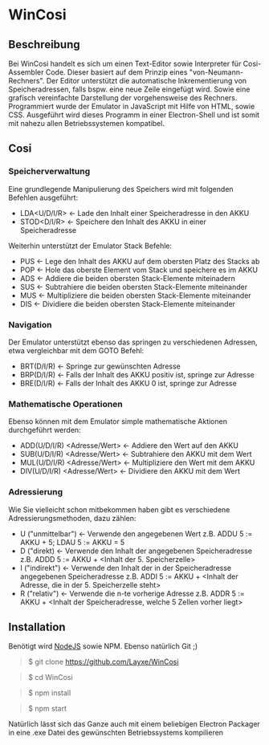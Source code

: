 # WinCosi

## Beschreibung

Bei WinCosi handelt es sich um einen Text-Editor sowie Interpreter für Cosi-Assembler Code. Dieser basiert auf dem Prinzip eines "von-Neumann-Rechners".
Der Editor unterstützt die automatische Inkrementierung von Speicheradressen, falls bspw. eine neue Zeile eingefügt wird. Sowie eine grafisch vereinfachte Darstellung der vorgehensweise des Rechners. Programmiert wurde der Emulator in JavaScript mit Hilfe von HTML, sowie CSS. Ausgeführt wird dieses Programm in einer Electron-Shell und ist somit mit nahezu allen Betriebssystemen kompatibel.

## Cosi

### Speicherverwaltung

Eine grundlegende Manipulierung des Speichers wird mit folgenden Befehlen
ausgeführt:
  - LDA<U/D/I/R> <Adresse> <- Lade den Inhalt einer Speicheradresse in den AKKU
  - STOD<D/I/R> <Adresse> <- Speichere den Inhalt des AKKU in einer Speicheradresse

Weiterhin unterstützt der Emulator Stack Befehle:
  - PUS <- Lege den Inhalt des AKKU auf dem obersten Platz des Stacks ab
  - POP <- Hole das oberste Element vom Stack und speichere es im AKKU
  - ADS <- Addiere die beiden obersten Stack-Elemente miteinadern
  - SUS <- Subtrahiere die beiden obersten Stack-Elemente miteinander
  - MUS <- Multipliziere die beiden obersten Stack-Elemente miteinander
  - DIS <- Dividiere die beiden obersten Stack-Elemente miteinander

### Navigation

Der Emulator unterstützt ebenso das springen zu verschiedenen Adressen, etwa 
vergleichbar mit dem GOTO Befehl:
  - BRT(D/I/R) <Adresse> <- Springe zur gewünschten Adresse
  - BRP(D/I/R) <Adresse> <- Falls der Inhalt des AKKU positiv ist, springe zur Adresse
  - BRE(D/I/R) <Adresse> <- Falls der Inhalt des AKKU 0 ist, springe zur Adresse

### Mathematische Operationen

Ebenso können mit dem Emulator simple mathematische Aktionen durchgeführt werden:
  - ADD(U/D/I/R) <Adresse/Wert> <- Addiere den Wert auf den AKKU
  - SUB(U/D/I/R) <Adresse/Wert> <- Subtrahiere den AKKU mit dem Wert
  - MUL(U/D/I/R) <Adresse/Wert> <- Multipliziere den Wert mit dem AKKU
  - DIV(U/D/I/R) <Adresse/Wert> <- Dividiere den AKKU mit dem Wert

### Adressierung

Wie Sie vielleicht schon mitbekommen haben gibt es verschiedene Adressierungsmethoden, dazu zählen:
  - U ("unmittelbar") <- Verwende den angegebenen Wert z.B. ADDU 5 := AKKU + 5; LDAU 5 := AKKU = 5
  - D ("direkt) <- Verwende den Inhalt der angegebenen Speicheradresse z.B. ADDD 5 := AKKU + <Inhalt der 5. Speicherzelle>
  - I ("indirekt") <- Verwende den Inhalt der in der Speicheradresse angegebenen   Speicheradresse z.B. ADDI 5 := AKKU + <Inhalt der Adresse, die in der 5. Speicherzelle steht>
  - R ("relativ") <- Verwende die n-te vorherige Adresse z.B. ADDR 5 := AKKU + <Inhalt der Speicheradresse, welche 5 Zellen vorher liegt>

## Installation

Benötigt wird [NodeJS](https://nodejs.org/en/) sowie NPM. Ebenso natürlich Git ;)

> $ git clone https://github.com/Layxe/WinCosi

> $ cd WinCosi

> $ npm install

> $ npm start

Natürlich lässt sich das Ganze auch mit einem beliebigen Electron Packager in eine
.exe Datei des gewünschten Betriebssystems kompilieren
